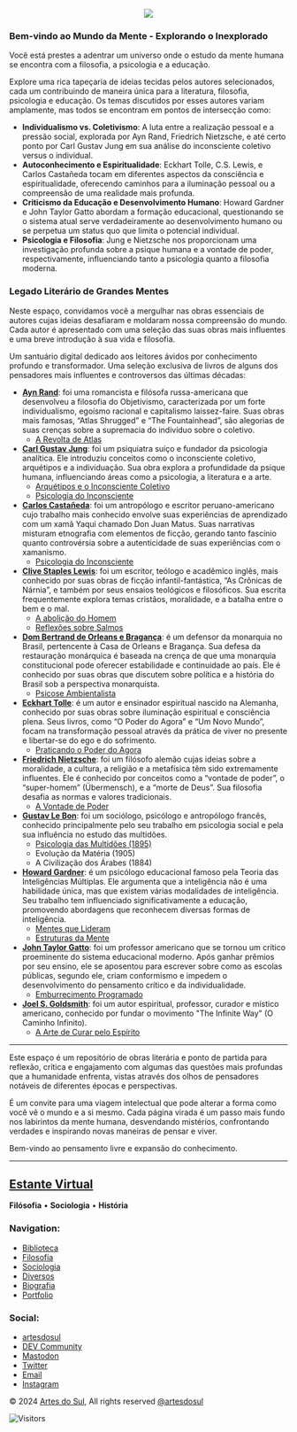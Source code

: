 <p align=center>
  <a href="https://estudodamente.vercel.app//">
	  <img align="center" src="https://badgen.net/badge/estudodamente/pdf?icon=vercel&color=red" />
	</a>
</p>

### Bem-vindo ao Mundo da Mente - Explorando o Inexplorado

Você está prestes a adentrar um universo onde o estudo da mente humana se encontra com a filosofia, a psicologia e a educação.

Explore uma rica tapeçaria de ideias tecidas pelos autores selecionados, cada um contribuindo de maneira única para a literatura, filosofia, psicologia e educação. Os temas discutidos por esses autores variam amplamente, mas todos se encontram em pontos de intersecção como:

*   **Individualismo vs. Coletivismo**: A luta entre a realização pessoal e a pressão social, explorada por Ayn Rand, Friedrich Nietzsche, e até certo ponto por Carl Gustav Jung em sua análise do inconsciente coletivo versus o individual.
*   **Autoconhecimento e Espiritualidade**: Eckhart Tolle, C.S. Lewis, e Carlos Castañeda tocam em diferentes aspectos da consciência e espiritualidade, oferecendo caminhos para a iluminação pessoal ou a compreensão de uma realidade mais profunda.
*   **Criticismo da Educação e Desenvolvimento Humano**: Howard Gardner e John Taylor Gatto abordam a formação educacional, questionando se o sistema atual serve verdadeiramente ao desenvolvimento humano ou se perpetua um status quo que limita o potencial individual.
*   **Psicologia e Filosofia**: Jung e Nietzsche nos proporcionam uma investigação profunda sobre a psique humana e a vontade de poder, respectivamente, influenciando tanto a psicologia quanto a filosofia moderna.

### **Legado Literário de Grandes Mentes**

Neste espaço, convidamos você a mergulhar nas obras essenciais de autores cujas ideias desafiaram e moldaram nossa compreensão do mundo. Cada autor é apresentado com uma seleção das suas obras mais influentes e uma breve introdução à sua vida e filosofia.

Um santuário digital dedicado aos leitores ávidos por conhecimento profundo e transformador. Uma seleção exclusiva de livros de alguns dos pensadores mais influentes e controversos das últimas décadas:

*   [**Ayn Rand**](https://estudodamente.vercel.app/tag-rand/): foi uma romancista e filósofa russa-americana que desenvolveu a filosofia do Objetivismo, caracterizada por um forte individualismo, egoísmo racional e capitalismo laissez-faire. Suas obras mais famosas, “Atlas Shrugged” e “The Fountainhead”, são alegorias de suas crenças sobre a supremacia do indivíduo sobre o coletivo.
    *   [A Revolta de Atlas](https://estudodamente.vercel.app/blog/a-revolta-de-atlas-ayn-rand/)
*   [**Carl Gustav Jung**](https://estudodamente.vercel.app/tag-jung/): foi um psiquiatra suíço e fundador da psicologia analítica. Ele introduziu conceitos como o inconsciente coletivo, arquétipos e a individuação. Sua obra explora a profundidade da psique humana, influenciando áreas como a psicologia, a literatura e a arte.
    *   [Arquétipos e o Inconsciente Coletivo](https://estudodamente.vercel.app/blog/arquetipos-e-o-inconsciente/)
    *   [Psicologia do Inconsciente](https://estudodamente.vercel.app/blog/psicologia-do-inconsciente/)
*   [**Carlos Castañeda**](https://estudodamente.vercel.app/tag-castaneda/): foi um antropólogo e escritor peruano-americano cujo trabalho mais conhecido envolve suas experiências de aprendizado com um xamã Yaqui chamado Don Juan Matus. Suas narrativas misturam etnografia com elementos de ficção, gerando tanto fascínio quanto controvérsia sobre a autenticidade de suas experiências com o xamanismo.
    *   [Psicologia do Inconsciente](https://estudodamente.vercel.app/blog/carlos-castaneda-poder-do-silencio/)
*   [**Clive Staples Lewis**](https://estudodamente.vercel.app/tag-lewis/): foi um escritor, teólogo e acadêmico inglês, mais conhecido por suas obras de ficção infantil-fantástica, “As Crônicas de Nárnia”, e também por seus ensaios teológicos e filosóficos. Sua escrita frequentemente explora temas cristãos, moralidade, e a batalha entre o bem e o mal.
    *   [A abolição do Homem](https://estudodamente.vercel.app/blog/a-abolicao-do-homem/)
    *   [Reflexões sobre Salmos](https://estudodamente.vercel.app/blog/reflexoes-sobresalmos/)
*   [**Dom Bertrand de Orleans e Bragança**](https://estudodamente.vercel.app/tag-bertrand/): é um defensor da monarquia no Brasil, pertencente à Casa de Orleans e Bragança. Sua defesa da restauração monárquica é baseada na crença de que uma monarquia constitucional pode oferecer estabilidade e continuidade ao país. Ele é conhecido por suas obras que discutem sobre política e a história do Brasil sob a perspectiva monarquista.
    *   [Psicose Ambientalista](https://estudodamente.vercel.app/blog/psicoseambientalista/)
*   [**Eckhart Tolle**](https://estudodamente.vercel.app/tag-tolle/): é um autor e ensinador espiritual nascido na Alemanha, conhecido por suas obras sobre iluminação espiritual e consciência plena. Seus livros, como “O Poder do Agora” e “Um Novo Mundo”, focam na transformação pessoal através da prática de viver no presente e libertar-se do ego e do sofrimento.
    *   [Praticando o Poder do Agora](https://estudodamente.vercel.app/blog/praticando-o-poder-do-agora/)
*   [**Friedrich Nietzsche**](https://estudodamente.vercel.app/tag-nietzsche/): foi um filósofo alemão cujas ideias sobre a moralidade, a cultura, a religião e a metafísica têm sido extremamente influentes. Ele é conhecido por conceitos como a “vontade de poder”, o “super-homem” (Übermensch), e a “morte de Deus”. Sua filosofia desafia as normas e valores tradicionais.
    *   [A Vontade de Poder](https://estudodamente.vercel.app/blog/a-vontade-de-poder/)
*   [**Gustav Le Bon**](https://estudodamente.vercel.app/tag-lebon/): foi um sociólogo, psicólogo e antropólogo francês, conhecido principalmente pelo seu trabalho em psicologia social e pela sua influência no estudo das multidões.
    *   [Psicologia das Multidões (1895)](https://estudodamente.vercel.app/blog/psicologia-das-multidoes/)
    *   Evolução da Matéria (1905)
    *   A Civilização dos Árabes (1884)
*   [**Howard Gardner**](https://estudodamente.vercel.app/tag-gardner/): é um psicólogo educacional famoso pela Teoria das Inteligências Múltiplas. Ele argumenta que a inteligência não é uma habilidade única, mas que existem várias modalidades de inteligência. Seu trabalho tem influenciado significativamente a educação, promovendo abordagens que reconhecem diversas formas de inteligência.
    *   [Mentes que Lideram](https://estudodamente.vercel.app/blog/mentes-que-lideram/)
    *   [Estruturas da Mente](https://estudodamente.vercel.app/blog/estruturas-da-mente/)
*   [**John Taylor Gatto**](https://estudodamente.vercel.app/tag-gatto/): foi um professor americano que se tornou um crítico proeminente do sistema educacional moderno. Após ganhar prêmios por seu ensino, ele se aposentou para escrever sobre como as escolas públicas, segundo ele, criam conformismo e impedem o desenvolvimento do pensamento crítico e da individualidade.
    *   [Emburrecimento Programado](https://estudodamente.vercel.app/blog/emburrecimento-programado/)
*   [**Joel S. Goldsmith**](https://estudodamente.vercel.app/tag-goldsmith/): foi um autor espiritual, professor, curador e místico americano, conhecido por fundar o movimento "The Infinite Way" (O Caminho Infinito).
    *   [A Arte de Curar pelo Espírito](https://estudodamente.vercel.app/blog/a-cura-pelo-espirito/)

* * *

Este espaço é um repositório de obras literária e ponto de partida para reflexão, crítica e engajamento com algumas das questões mais profundas que a humanidade enfrenta, vistas através dos olhos de pensadores notáveis de diferentes épocas e perspectivas.

É um convite para uma viagem intelectual que pode alterar a forma como você vê o mundo e a si mesmo. Cada página virada é um passo mais fundo nos labirintos da mente humana, desvendando mistérios, confrontando verdades e inspirando novas maneiras de pensar e viver.

Bem-vindo ao pensamento livre e expansão do conhecimento.

* * *


## [Estante Virtual](https://estudodamente.vercel.app/)

**Filósofia** • **Sociologia** • **História**

### Navigation:

*   [Biblioteca](https://estudodamente.vercel.app/projects/)
*   [Filosofia](https://estudodamente.vercel.app/tag-filosofia/)
*   [Sociologia](https://estudodamente.vercel.app/tag-sociologia/)
*   [Diversos](https://estudodamente.vercel.app/diversos/)
*   [Biografia](https://estudodamente.vercel.app/biografia/)
*   [Portfolio](https://estudodamente.vercel.app/showcase/)

### Social:

*   [artesdosul](https://www.artesdosul.com "website")
*   [DEV Community](https://dev.to/araguaci "DEV Community")
*   [Mastodon](https://mastodon.social/@artesdosul "Mastodon")
*   [Twitter](https://twitter.com/artesdosul "Twitter")
*   [Email](https://estudodamente.vercel.app/cdn-cgi/l/email-protection#402132342533242f33352c0030322f342f2e6e2d25 "Email")
*   [Instagram](https://instagram.com/araguaci.andrade "Instagram")

© 2024 [Artes do Sul](https://www.artesdosul.com/), All rights reserved [@artesdosul](https://www.artesdosul.com/)

![Visitors](https://api.visitorbadge.io/api/visitors?path=https%3A%2F%2Fgithub.com%2Faraguaci%2Festudodamente&countColor=%23263759)

